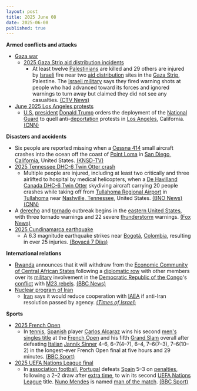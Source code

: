 ```yaml
---
layout: post
title: 2025 June 08
date: 2025-06-08
published: true
---
```



**Armed conflicts and attacks**

* [Gaza war](https://en.wikipedia.org/wiki/Gaza_war "Gaza war")
  + [2025 Gaza Strip aid distribution incidents](https://en.wikipedia.org/wiki/2025_Gaza_Strip_aid_distribution_incidents "2025 Gaza Strip aid distribution incidents")
    - At least twelve [Palestinians](https://en.wikipedia.org/wiki/Palestinians "Palestinians") are killed and 29 others are injured by [Israeli](https://en.wikipedia.org/wiki/Israel "Israel") fire near two [aid distribution](https://en.wikipedia.org/wiki/Humanitarian_aid "Humanitarian aid") sites in the [Gaza Strip](https://en.wikipedia.org/wiki/Gaza_Strip "Gaza Strip"), Palestine. The [Israeli military](https://en.wikipedia.org/wiki/Israeli_Defense_Forces "Israeli Defense Forces") says they fired warning shots at people who had advanced toward its forces and ignored warnings to turn away but claimed they did not see any casualties. [(CTV News)](https://www.ctvnews.ca/world/israel-hamas-war/article/palestinians-say-5-killed-by-israeli-fire-near-aid-sites-israel-says-it-fired-warning-shots/)
* [June 2025 Los Angeles protests](https://en.wikipedia.org/wiki/June_2025_Los_Angeles_protests "June 2025 Los Angeles protests")
  + [U.S.](https://en.wikipedia.org/wiki/United_States "United States") [president](https://en.wikipedia.org/wiki/President_of_the_United_States "President of the United States") [Donald Trump](https://en.wikipedia.org/wiki/Donald_Trump "Donald Trump") orders the deployment of the [National Guard](https://en.wikipedia.org/wiki/National_Guard_of_the_United_States "National Guard of the United States") to quell anti-[deportation](https://en.wikipedia.org/wiki/Deportation_in_the_second_presidency_of_Donald_Trump "Deportation in the second presidency of Donald Trump") protests in [Los Angeles](https://en.wikipedia.org/wiki/Los_Angeles "Los Angeles"), California. [(CNN)](https://edition.cnn.com/politics/live-news/trump-presidency-news-06-07-25)

**Disasters and accidents**

* Six people are reported missing when a [Cessna 414](https://en.wikipedia.org/wiki/Cessna_414 "Cessna 414") small aircraft crashes into the ocean off the coast of [Point Loma](https://en.wikipedia.org/wiki/Point_Loma%2C_San_Diego "Point Loma, San Diego") in [San Diego, California](https://en.wikipedia.org/wiki/San_Diego%2C_California "San Diego, California"), United States. [(KNSD-TV)](https://www.nbcsandiego.com/news/local/small-plane-crashes-off-coast-of-point-loma/3843087/)
* [2025 Tennessee DHC-6 Twin Otter crash](https://en.wikipedia.org/wiki/2025_Tennessee_DHC-6_Twin_Otter_crash "2025 Tennessee DHC-6 Twin Otter crash")
  + Multiple people are injured, including at least two critically and three airlifted to hospital by medical helicopters, when a [De Havilland Canada DHC-6 Twin Otter](https://en.wikipedia.org/wiki/De_Havilland_Canada_DHC-6_Twin_Otter "De Havilland Canada DHC-6 Twin Otter") skydiving aircraft carrying 20 people crashes while taking off from [Tullahoma Regional Airport](https://en.wikipedia.org/wiki/Tullahoma_Regional_Airport "Tullahoma Regional Airport") in [Tullahoma](https://en.wikipedia.org/wiki/Tullahoma%2C_Tennessee "Tullahoma, Tennessee") near [Nashville, Tennessee](https://en.wikipedia.org/wiki/Nashville%2C_Tennessee "Nashville, Tennessee"), United States. [(BNO News)](https://bnonews.com/index.php/2025/06/skydiving-plane-carrying-20-people-crashes-near-tullahoma-tennessee/) [(CNN)](https://edition.cnn.com/2025/06/08/us/coffee-county-tennessee-plane-crash)
* A [derecho](https://en.wikipedia.org/wiki/Derecho "Derecho") and [tornado](https://en.wikipedia.org/wiki/Tornado "Tornado") outbreak begins in the [eastern United States](https://en.wikipedia.org/wiki/Eastern_United_States "Eastern United States"), with three tornado warnings and 22 severe [thunderstorm](https://en.wikipedia.org/wiki/Thunderstorm "Thunderstorm") warnings. [(Fox News)](https://www.foxweather.com/weather-news/dallas-texas-oklahoma-severe-weather-hail-wind-plains-june-2025)
* [2025 Cundinamarca earthquake](https://en.wikipedia.org/wiki/2025_Cundinamarca_earthquake "2025 Cundinamarca earthquake")
  + A 6.3 magnitude earthquake strikes near [Bogotá](https://en.wikipedia.org/wiki/Bogot%C3%A1 "Bogotá"), [Colombia](https://en.wikipedia.org/wiki/Colombia "Colombia"), resulting in over 25 injuries. [(Boyacá 7 Días)](https://boyaca7dias.com.co/2025/06/08/al-menos-25-personas-lesionadas-y-la-destruccion-de-un-templo-y-30-casas-dejo-en-colombia-el-sismo-de-magnitud-65/)

**International relations**

* [Rwanda](https://en.wikipedia.org/wiki/Rwanda "Rwanda") announces that it will withdraw from the [Economic Community of Central African States](https://en.wikipedia.org/wiki/Economic_Community_of_Central_African_States "Economic Community of Central African States") following a [diplomatic row](https://en.wikipedia.org/wiki/Diplomacy "Diplomacy") with other members over its [military](https://en.wikipedia.org/wiki/Rwandan_Defence_Force "Rwandan Defence Force") involvement in the [Democratic Republic of the Congo](https://en.wikipedia.org/wiki/Democratic_Republic_of_the_Congo "Democratic Republic of the Congo")'s [conflict](https://en.wikipedia.org/wiki/M23_campaign_%282022%E2%80%93present%29 "M23 campaign (2022–present)") with [M23 rebels](https://en.wikipedia.org/wiki/March_23_Movement "March 23 Movement"). [(BBC News)](https://www.bbc.co.uk/news/articles/cx2qke0xkrdo)
* [Nuclear program of Iran](https://en.wikipedia.org/wiki/Nuclear_program_of_Iran "Nuclear program of Iran")
  + [Iran](https://en.wikipedia.org/wiki/Iran "Iran") says it would reduce cooperation with [IAEA](https://en.wikipedia.org/wiki/IAEA "IAEA") if anti-Iran resolution passed by agency. [(*Times of Israel*)](https://www.timesofisrael.com/liveblog_entry/tehran-says-it-would-reduce-cooperation-with-iaea-if-anti-iran-resolution-passed-by-agency/)

**Sports**

* [2025 French Open](https://en.wikipedia.org/wiki/2025_French_Open "2025 French Open")
  + In [tennis](https://en.wikipedia.org/wiki/Tennis "Tennis"), [Spanish](https://en.wikipedia.org/wiki/Spain "Spain") player [Carlos Alcaraz](https://en.wikipedia.org/wiki/Carlos_Alcaraz "Carlos Alcaraz") wins his second [men's singles title](https://en.wikipedia.org/wiki/2025_French_Open_%E2%80%93_Men%27s_singles "2025 French Open – Men's singles") at the [French Open](https://en.wikipedia.org/wiki/French_Open "French Open") and his fifth [Grand Slam](https://en.wikipedia.org/wiki/Grand_Slam_%28tennis%29#Tournaments "Grand Slam (tennis)") overall after defeating [Italian](https://en.wikipedia.org/wiki/Italia "Italia") [Jannik Sinner](https://en.wikipedia.org/wiki/Jannik_Sinner "Jannik Sinner") 4–6, 6–7(4–7), 6–4, 7–6(7–3), 7–6(10–2) in the longest-ever French Open final at five hours and 29 minutes. [(BBC Sport)](https://www.bbc.com/sport/tennis/articles/c0eqjpzq972o)
* [2025 UEFA Nations League final](https://en.wikipedia.org/wiki/2025_UEFA_Nations_League_final "2025 UEFA Nations League final")
  + In [association football](https://en.wikipedia.org/wiki/Association_football "Association football"), [Portugal](https://en.wikipedia.org/wiki/Portugal_national_football_team "Portugal national football team") defeats [Spain](https://en.wikipedia.org/wiki/Spain_national_football_team "Spain national football team") 5–3 on [penalties](https://en.wikipedia.org/wiki/Penalty_shoot-out_%28association_football%29 "Penalty shoot-out (association football)"), following a 2–2 draw after [extra time](https://en.wikipedia.org/wiki/Overtime_%28sports%29 "Overtime (sports)"), to win its second [UEFA Nations League](https://en.wikipedia.org/wiki/UEFA_Nations_League "UEFA Nations League") title. [Nuno Mendes](https://en.wikipedia.org/wiki/Nuno_Mendes_%28footballer%2C_born_2002%29 "Nuno Mendes (footballer, born 2002)") is named [man of the match](https://en.wikipedia.org/wiki/Player_of_the_match "Player of the match"). [(BBC Sport)](https://www.bbc.co.uk/sport/football/live/cvgqzyl24j4t)
